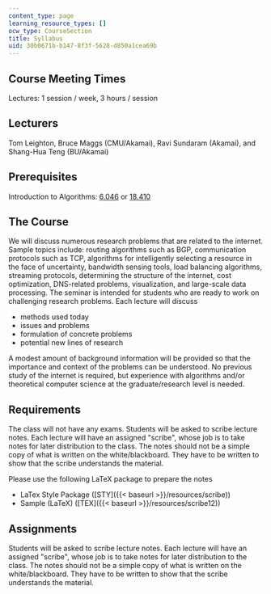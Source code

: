 ```yaml
---
content_type: page
learning_resource_types: []
ocw_type: CourseSection
title: Syllabus
uid: 30b0671b-b147-8f3f-5628-d850a1cea69b
---
```


Course Meeting Times
--------------------

Lectures: 1 session / week, 3 hours / session

Lecturers
---------

Tom Leighton, Bruce Maggs (CMU/Akamai), Ravi Sundaram (Akamai), and Shang-Hua Teng (BU/Akamai)

Prerequisites
-------------

Introduction to Algorithms: [6.046](/courses/6-046j-introduction-to-algorithms-sma-5503-fall-2005) or [18.410](/courses/6-046j-introduction-to-algorithms-sma-5503-fall-2005)

The Course
----------

We will discuss numerous research problems that are related to the internet. Sample topics include: routing algorithms such as BGP, communication protocols such as TCP, algorithms for intelligently selecting a resource in the face of uncertainty, bandwidth sensing tools, load balancing algorithms, streaming protocols, determining the structure of the internet, cost optimization, DNS-related problems, visualization, and large-scale data processing. The seminar is intended for students who are ready to work on challenging research problems. Each lecture will discuss

*   methods used today
*   issues and problems
*   formulation of concrete problems
*   potential new lines of research

A modest amount of background information will be provided so that the importance and context of the problems can be understood. No previous study of the internet is required, but experience with algorithms and/or theoretical computer science at the graduate/research level is needed.

Requirements
------------

The class will not have any exams. Students will be asked to scribe lecture notes. Each lecture will have an assigned "scribe", whose job is to take notes for later distribution to the class. The notes should not be a simple copy of what is written on the white/blackboard. They have to be written to show that the scribe understands the material.

Please use the following LaTeX package to prepare the notes

*   LaTex Style Package ([STY]({{< baseurl >}}/resources/scribe))
*   Sample (LaTeX) ([TEX]({{< baseurl >}}/resources/scribe12))

Assignments
-----------

Students will be asked to scribe lecture notes. Each lecture will have an assigned "scribe", whose job is to take notes for later distribution to the class. The notes should not be a simple copy of what is written on the white/blackboard. They have to be written to show that the scribe understands the material.